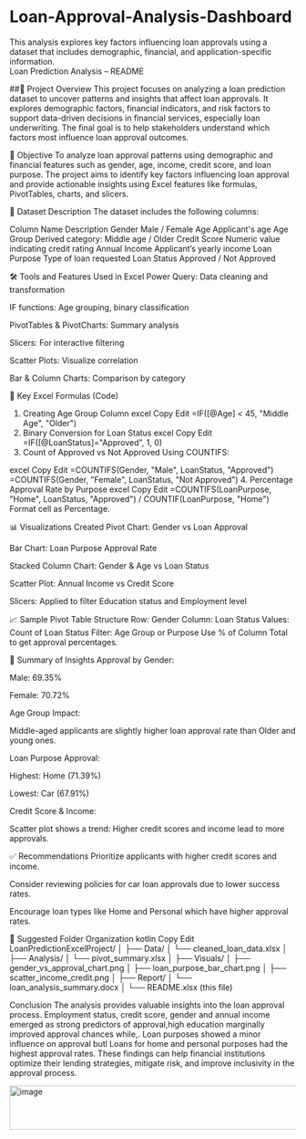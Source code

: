 # Loan-Approval-Analysis-Dashboard
This analysis explores key factors influencing loan approvals using a dataset that includes demographic, financial, and application-specific information.  
 Loan Prediction Analysis – README

##📝 Project Overview
This project focuses on analyzing a loan prediction dataset to uncover patterns and insights that affect loan approvals. It explores demographic factors, financial indicators, and risk factors to support data-driven decisions in financial services, especially loan underwriting. The final goal is to help stakeholders understand which factors most influence loan approval outcomes.

🎯 Objective
To analyze loan approval patterns using demographic and financial features such as gender, age, income, credit score, and loan purpose. The project aims to identify key factors influencing loan approval and provide actionable insights using Excel features like formulas, PivotTables, charts, and slicers.

📝 Dataset Description
The dataset includes the following columns:

Column Name	Description
Gender	Male / Female
Age	Applicant's age
Age Group	Derived category: Middle age / Older
Credit Score	Numeric value indicating credit rating
Annual Income	Applicant’s yearly income
Loan Purpose	Type of loan requested
Loan Status	Approved / Not Approved

🛠️ Tools and Features Used in Excel
Power Query: Data cleaning and transformation

IF functions: Age grouping, binary classification

PivotTables & PivotCharts: Summary analysis

Slicers: For interactive filtering

Scatter Plots: Visualize correlation

Bar & Column Charts: Comparison by category

🔢 Key Excel Formulas (Code)
1. Creating Age Group Column
excel
Copy
Edit
=IF([@Age] < 45, "Middle Age", "Older")
2. Binary Conversion for Loan Status
excel
Copy
Edit
=IF([@LoanStatus]="Approved", 1, 0)
3. Count of Approved vs Not Approved
Using COUNTIFS:

excel
Copy
Edit
=COUNTIFS(Gender, "Male", LoanStatus, "Approved")
=COUNTIFS(Gender, "Female", LoanStatus, "Not Approved")
4. Percentage Approval Rate by Purpose
excel
Copy
Edit
=COUNTIFS(LoanPurpose, "Home", LoanStatus, "Approved") / COUNTIF(LoanPurpose, "Home")
Format cell as Percentage.

📊 Visualizations Created
Pivot Chart: Gender vs Loan Approval

Bar Chart: Loan Purpose Approval Rate

Stacked Column Chart: Gender & Age vs Loan Status

Scatter Plot: Annual Income vs Credit Score

Slicers: Applied to filter Education status and Employment level

📈 Sample Pivot Table Structure
Row: Gender
Column: Loan Status
Values: Count of Loan Status
Filter: Age Group or Purpose
Use % of Column Total to get approval percentages.

📌 Summary of Insights
Approval by Gender:

Male: 69.35%

Female: 70.72%

Age Group Impact:

Middle-aged applicants are slightly higher loan approval rate than Older and young ones.

Loan Purpose Approval:

Highest: Home (71.39%)

Lowest: Car (67.91%)

Credit Score & Income:

Scatter plot shows a trend: Higher credit scores and income lead to more approvals.

✅ Recommendations
Prioritize applicants with higher credit scores and income.

Consider reviewing policies for car loan approvals due to lower success rates.

Encourage loan types like Home and Personal which have higher approval rates.

📂 Suggested Folder Organization
kotlin
Copy
Edit
LoanPredictionExcelProject/
│
├── Data/
│   └── cleaned_loan_data.xlsx
│
├── Analysis/
│   └── pivot_summary.xlsx
│
├── Visuals/
│   ├── gender_vs_approval_chart.png
│   ├── loan_purpose_bar_chart.png
│   ├── scatter_income_credit.png
│
├── Report/
│   └── loan_analysis_summary.docx
│
└── README.xlsx (this file)

Conclusion
The analysis provides valuable insights into the loan approval process. Employment status, credit score, gender and annual income emerged as strong predictors of approval,high education marginally improved approval chances while,. Loan purposes showed a minor influence on approval butl Loans for home and personal purposes had the highest approval rates. These findings can help financial institutions optimize their lending strategies, mitigate risk, and improve inclusivity in the approval process.

<img width="4718" height="77" alt="image" src="https://github.com/user-attachments/assets/853ee7c4-b1ad-498f-89d0-dc44fcb92f9c" />

